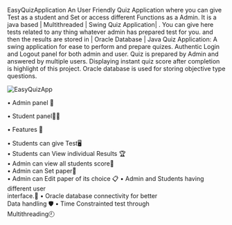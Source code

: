 EasyQuizApplication
An User Friendly Quiz Application where you can give Test as a student and Set or access different Functions as a Admin.
It is a java based | Multithreaded | Swing Quiz Application| . You can give here tests related to any thing whatever 
admin has prepared test for you. and then the results are stored in | Oracle Database | 
Java Quiz Application: A swing application for ease to perform and prepare quizes. 
Authentic Login and Logout panel for both admin and user. Quiz is prepared by Admin and answered by multiple users.
Displaying instant quiz score after completion is highlight of this project. Oracle database is used for storing objective type questions.

![EasyQuizApp](https://media.giphy.com/media/sfGlfucyRNM1kqGkBK/giphy.gif)

 • Admin panel 👤
 
 
 • Student panel👨‍🏫
 

 • Features 🛑
 
 
 • Students can give Test🖥️ <br>
 • Students can View individual Results 🏆 <br>
 • Admin can view all students score👥 <br>
 • Admin can Set paper📄<br>
 • Admin can Edit paper of its choice 📋
 • Admin and Students having different user     
    interface.🔐
 • Oracle database connectivity for better   
    Data handling 🛡️ 
 • Time Constrainted test through  
    Multithreading🕘
    
    
